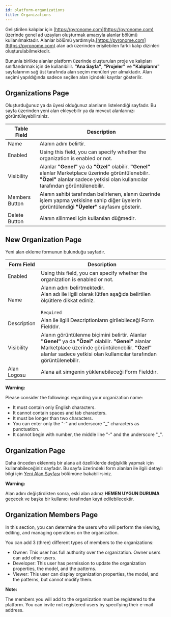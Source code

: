 ```yaml
---
id: platform-organizations
title: Organizations
---
```


<a id="aHeaderMenuAnchor" data-header-menu="Docs"></a>

Geliştirilen kalıplar için [https://pyronome.com](https://pyronome.com) üzerinde genel ad uzayları oluşturmak amacıyla alanlar bölümü kullanılmaktadır. Alanlar bölümü yardımıyla,[https://pyronome.com](https://pyronome.com) alan adı üzerinden erişilebilen farklı kalıp dizinleri oluşturulabilmektedir.

Bununla birlikte alanlar platform üzerinde oluşturulan proje ve kalıpları sınıflandırmak için de kullanıbilir. **"Ana Sayfa"**, **"Projeler"** ve **"Kalıplarım"** sayfalarının sağ üst tarafında alan seçim menüleri yer almaktadır. Alan seçimi yapıldığında sadece seçilen alan içindeki kayıtlar gösterilir.

## Organizations Page
Oluşturduğunuz ya da üyesi olduğunuz alanların listelendiği sayfadır. Bu sayfa üzerinden yeni alan ekleyebilir ya da mevcut alanlarınızı görüntüleyebilirsiniz.

| Table Field | Description |
| ------ | ------ |
| Name | Alanın adını belirtir. |
| Enabled | Using this field, you can specify whether the organization is enabled or not. |
| Visibility | Alanlar **"Genel"** ya da **"Özel"** olabilir. **"Genel"** alanlar Marketplace üzerinde görüntülenebilir. **"Özel"** alanlar sadece yetkisi olan kullanıcılar tarafından görüntülenebilir. |
| <i class="fas fa-users"></i> Members Button | Alanın sahibi tarafından belirlenen, alanın üzerinde işlem yapma yetkisine sahip diğer üyelerin görüntülendiği **"Üyeler"** sayfasını gösterir. |
| <i class="fas fa-trash-alt"></i> Delete Button | Alanın silinmesi için kullanılan düğmedir. |

## New Organization Page
Yeni alan ekleme formunun bulunduğu sayfadır.

| Form Field | Description |
| ------ | ------ |
| Enabled | Using this field, you can specify whether the organization is enabled or not. |
| Name | Alanın adını belirtmektedir.<br><i class="fas fa-exclamation-triangle"></i> Alan adı ile ilgili olarak lütfen aşağıda belirtilen ölçütlere dikkat ediniz.<br><br>`Required` |
| Description | Alan ile ilgili Descriptionların girilebileceği Form Fielddır. |
| Visibility | Alanın görüntülenme biçimini belirtir. Alanlar **"Genel"** ya da **"Özel"** olabilir. **"Genel"** alanlar Marketplace üzerinde görüntülenebilir. **"Özel"** alanlar sadece yetkisi olan kullanıcılar tarafından görüntülenebilir. |
| Alan Logosu | Alana ait simgenin yüklenebileceği Form Fielddır. |

<div class="panelize-infobox infobox-warning">
    <p>
        <strong><i class="fas fa-exclamation-triangle"></i> Warning:</strong>
    </p>
    <p>Please consider the followings regarding your organization name:
    <ul>
        <li>It must contain only English characters.</li>
        <li>It cannot contain spaces and tab characters.</li>
        <li>It must be longer than two characters.</li>
        <li>You can enter only the "-" and underscore "_" characters as punctuation.</li>
        <li>It cannot begin with number, the middle line "-" and the underscore "_".</li>
    </ul></p>
</div>

## Organization Page
Daha önceden eklenmiş bir alana ait özelliklerde değişiklik yapmak için kullanabileceğiniz sayfadır. Bu sayfa üzerindeki form alanları ile ilgili detaylı bilgi için [Yeni Alan Sayfası](#yeni-alan-sayfası) bölümüne bakabilirsiniz.

<div class="panelize-infobox infobox-warning">
    <p>
        <strong><i class="fas fa-exclamation-triangle"></i> Warning:</strong>
    </p>
    <p>
        Alan adını değiştirdikten sonra, eski alan adınız <strong>HEMEN UYGUN DURUMA</strong> geçecek ve başka bir kullanıcı tarafından kayıt edilebilecektir.
    </p>
</div>

## Organization Members Page
In this section, you can determine the users who will perform the viewing, editing, and managing operations on the organization.

You can add 3 (three) different types of members to the organizations:
- Owner: This user has full authority over the organization. Owner users can add other users.
- Developer: This user has permission to update the organization properties, the model, and the patterns.
- Viewer: This user can display organization properties, the model, and the patterns, but cannot modify them.

<div class="panelize-infobox infobox-info">
    <p>
        <strong><i class="fas fa-info-circle"></i> Note:</strong>
    </p>
    <p>The members you will add to the organization must be registered to the platform. You can invite not registered users by specifying their e-mail address.</p>
</div>